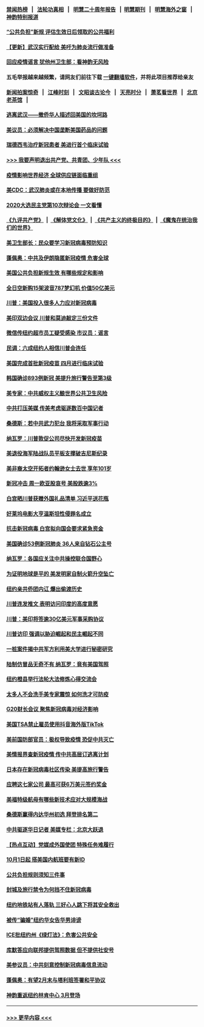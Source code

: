 #### [禁闻热榜](热点新闻.md?=0)  &nbsp;&nbsp;|&nbsp;&nbsp; [法轮功真相](https://github.com/gfw-breaker/truth/blob/master/README.md?=0) &nbsp;&nbsp;|&nbsp;&nbsp; [明慧二十周年报告](https://github.com/gfw-breaker/mh-reports/blob/master/README.md?=0) &nbsp;&nbsp;|&nbsp;&nbsp;[明慧期刊](https://github.com/gfw-breaker/mh-qikan) &nbsp;&nbsp;|&nbsp;&nbsp; [明慧海外之窗](https://github.com/gfw-breaker/mh-news/blob/master/README.md?=0) &nbsp;&nbsp;|&nbsp;&nbsp; [神韵特别报道](https://github.com/gfw-breaker/mh-news/blob/master/shenyun.md?=0)
#### [“公共负担”新规  评估生效日后领取的公共福利](../pages/nsc412/n11893847.md?t=02261302) 
#### [【更新】武汉实行配给 美吁为肺炎流行做准备](../pages/nsc412/n11890652.md?t=02261302) 
#### [回应疫情谣言 犹他州卫生部：看神韵无风险](../pages/nsc412/n11896078.md?t=02261302) 
#### 五毛举报越来越频繁，请网友们前往下载 [一键翻墙软件](https://github.com/gfw-breaker/ssr-accounts)，并将此项目推荐给亲友
#### [新闻拍案惊奇](https://github.com/gfw-breaker/banned-news/blob/master/pages/link4.md) &nbsp;&nbsp;|&nbsp;&nbsp; [江峰时刻](https://github.com/gfw-breaker/banned-news/blob/master/pages/link4.md) &nbsp;&nbsp;|&nbsp;&nbsp; [文昭谈古论今](https://github.com/gfw-breaker/banned-news/blob/master/pages/link4.md) &nbsp;&nbsp;|&nbsp;&nbsp; [天亮时分](https://github.com/gfw-breaker/banned-news/blob/master/pages/link4.md) &nbsp;&nbsp;|&nbsp;&nbsp; [萧茗看世界](https://github.com/gfw-breaker/banned-news/blob/master/pages/link4.md) &nbsp;&nbsp;|&nbsp;&nbsp; [北京老茶馆](https://github.com/gfw-breaker/banned-news/blob/master/pages/link4.md) &nbsp;&nbsp;|&nbsp;&nbsp; 
#### [逃离武汉——撤侨华人描述回美国的坎坷路](../pages/nsc412/n11895897.md?t=02261302) 
#### [美议员：必须解决中国垄断美国药品的问题](../pages/nsc412/n11895991.md?t=02261302) 
#### [瑞德西韦治疗新冠患者 美进行首个临床试验](../pages/nsc412/n11895845.md?t=02261302) 
#### [>>> 我要声明退出共产党、共青团、少年队 <<<](https://github.com/begood0513/goodnews/blob/master/quit/letter.md) 
#### [疫情影响世界经济 全球供应链面临重组](../pages/nsc412/n11895634.md?t=02261302) 
#### [美CDC：武汉肺炎或在本地传播 要做好防范](../pages/nsc412/n11895597.md?t=02261302) 
#### [2020大选民主党第10次辩论会 一文看懂](../pages/nsc412/n11895486.md?t=02261302) 
#### [《九评共产党》](https://github.com/begood0513/9ping.md/blob/master/README.md) &nbsp;|&nbsp; [《解体党文化》](../../../../jtdwh.md/blob/master/README.md)  &nbsp;|&nbsp; [《共产主义的终极目的》](../../../../gczydzjmd.md/blob/master/README.md) &nbsp;|&nbsp; [《魔鬼在统治我们的世界》](../../../../mgztzwmdsj.md/blob/master/README.md) 
#### [美卫生部长：民众要学习新冠病毒预防知识](../pages/nsc412/n11895308.md?t=02261302) 
#### [蓬佩奥：中共及伊朗隐匿新冠疫情 危害全球](../pages/nsc412/n11895492.md?t=02261302) 
#### [美国公共负担新规生效 有哪些规定和影响](../pages/nsc412/n11893866.md?t=02261302) 
#### [全日空新购15架波音787梦幻机 价值50亿美元](../pages/nsc412/n11895154.md?t=02261302) 
#### [川普：美国投入很多人力应对新冠病毒](../pages/nsc412/n11894977.md?t=02261302) 
#### [美印双边会议 川普和莫迪敲定三份文件](../pages/nsc412/n11894247.md?t=02261302) 
#### [微信传纽约超市员工疑受感染  市议员：谣言](../pages/nsc412/n11893861.md?t=02261302) 
#### [民调：六成纽约人相信川普会连任](../pages/nsc412/n11893884.md?t=02261302) 
#### [美国完成首批新冠疫苗 四月进行临床试验](../pages/nsc412/n11893526.md?t=02261302) 
#### [韩国确诊893例新冠 美提升旅行警告至第3级](../pages/nsc412/n11893662.md?t=02261302) 
#### [美专家：中共威权主义酿世界公共卫生风险](../pages/nsc412/n11893474.md?t=02261302) 
#### [中共打压美媒 传美考虑驱逐数百中国记者](../pages/nsc412/n11893178.md?t=02261302) 
#### [桑德斯：若中共武力犯台 我将采取军事行动](../pages/nsc412/n11893282.md?t=02261302) 
#### [纳瓦罗：川普敦促公司尽快开发新冠疫苗](../pages/nsc412/n11893211.md?t=02261302) 
#### [美退役海军陆战队员平板支撑破吉尼斯纪录](../pages/nsc412/n11893022.md?t=02261302) 
#### [美非裔太空开拓者约翰逊女士去世 享年101岁](../pages/nsc412/n11892917.md?t=02261302) 
#### [新冠冲击 周一欧亚股哀号 美股跌逾3%](../pages/nsc412/n11892648.md?t=02261302) 
#### [白宫晒川普获赠外国礼品清单 习近平送花瓶](../pages/nsc412/n11892985.md?t=02261302) 
#### [好莱坞电影大亨温斯坦性侵罪名成立](../pages/nsc412/n11892907.md?t=02261302) 
#### [抗击新冠病毒 白宫拟向国会要求紧急资金](../pages/nsc412/n11892943.md?t=02261302) 
#### [美国确诊53例新冠肺炎 36人来自钻石公主号](../pages/nsc412/n11892877.md?t=02261302) 
#### [纳瓦罗：各国应关注中共操控联合国野心](../pages/nsc412/n11892856.md?t=02261302) 
#### [为证明地球是平的 美发明家自制火箭升空坠亡](../pages/nsc412/n11892645.md?t=02261302) 
#### [纽约亲共侨团内讧 爆出偷渡历史](../pages/nsc412/n11891235.md?t=02261302) 
#### [川普连发推文 表明访问印度的高度意愿](../pages/nsc412/n11891927.md?t=02261302) 
#### [川普：美印将签逾30亿美元军事采购协议](../pages/nsc412/n11892494.md?t=02261302) 
#### [川普访印 强调以胁迫崛起和民主崛起不同](../pages/nsc412/n11891855.md?t=02261302) 
#### [一桩案件揭中共军方利用美大学进行秘密研究](../pages/nsc412/n11891206.md?t=02261302) 
#### [陆制仿冒品无奇不有 纳瓦罗：竟有美国驾照](../pages/nsc412/n11890953.md?t=02261302) 
#### [纽约橙县举行法轮大法修炼心得交流会](../pages/nsc412/n11890760.md?t=02261302) 
#### [太多人不会洗手美专家震惊 如何洗才可防疫](../pages/nsc412/n11875866.md?t=02261302) 
#### [G20财长会议 聚焦新冠病毒对经济影响](../pages/nsc412/n11890400.md?t=02261302) 
#### [美国TSA禁止雇员使用抖音海外版TikTok](../pages/nsc412/n11890500.md?t=02261302) 
#### [美前国防部官员：极权导致疫情 恐促中共灭亡](../pages/nsc412/n11889092.md?t=02261302) 
#### [美情报界查新冠疫情 传中共高层订逃离计划](../pages/nsc412/n11888161.md?t=02261302) 
#### [日本存在新冠病毒社区传染 美提高旅行警告](../pages/nsc412/n11889917.md?t=02261302) 
#### [应聘这七家公司 最高可获6万美元签约奖金](../pages/nsc412/n11879446.md?t=02261302) 
#### [美福特级航母有哪些新技术应对大规模海战](../pages/nsc412/n11882087.md?t=02261302) 
#### [桑德斯赢得内达华州初选 拜登排名第二](../pages/nsc412/n11888760.md?t=02261302) 
#### [中共驱逐华日记者 美媒专栏：北京大跃退](../pages/nsc412/n11888453.md?t=02261302) 
#### [【热点互动】党媒成外国使团 特殊任务难履行](../pages/nsc412/n11888306.md?t=02261302) 
#### [10月1日起 搭美国内航班要有新ID](../pages/nsc412/n11888243.md?t=02261302) 
#### [公共负担规则须知三件事](../pages/nsc412/n11888123.md?t=02261302) 
#### [封城及旅行禁令为何挡不住新冠病毒](../pages/nsc412/n11888067.md?t=02261302) 
#### [纽约地铁站有人落轨   三好心人跳下将其安全救出](../pages/nsc412/n11888088.md?t=02261302) 
#### [被传“骗婚”纽约华女告华男诽谤](../pages/nsc412/n11887303.md?t=02261302) 
#### [ICE批纽约州《绿灯法》：危害公共安全](../pages/nsc412/n11887285.md?t=02261302) 
#### [库默答应向联邦提供驾照数据 但不提供社安号](../pages/nsc412/n11887269.md?t=02261302) 
#### [美参议员：中共刻意控制新冠病毒信息流动](../pages/nsc412/n11887949.md?t=02261302) 
#### [蓬佩奥：有望2月末与塔利班签署和平协议](../pages/nsc412/n11887248.md?t=02261302) 
#### [神韵重返纽约林肯中心 3月登场](../pages/nsc412/n11885013.md?t=02261302) 

----
#### [ >>> 更早内容 <<< ](../indexes/nsc412-earlier.md)
